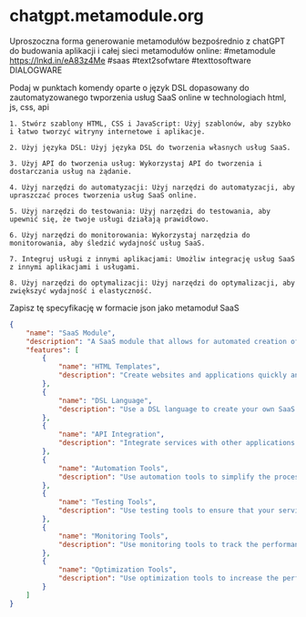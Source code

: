 # chatgpt.metamodule.org


Uproszoczna forma generowanie metamodułów bezpośrednio z chatGPT do budowania aplikacji i całej sieci metamodułów online:
#metamodule https://lnkd.in/eA83z4Me
#saas #text2sofwtare #texttosoftware DIALOGWARE



Podaj w punktach komendy oparte o język DSL dopasowany do zautomatyzowanego twporzenia usług SaaS online w technologiach html, js, css, api
```
1. Stwórz szablony HTML, CSS i JavaScript: Użyj szablonów, aby szybko i łatwo tworzyć witryny internetowe i aplikacje.

2. Użyj języka DSL: Użyj języka DSL do tworzenia własnych usług SaaS.

3. Użyj API do tworzenia usług: Wykorzystaj API do tworzenia i dostarczania usług na żądanie.

4. Użyj narzędzi do automatyzacji: Użyj narzędzi do automatyzacji, aby upraszczać proces tworzenia usług SaaS online.

5. Użyj narzędzi do testowania: Użyj narzędzi do testowania, aby upewnić się, że twoje usługi działają prawidłowo.

6. Użyj narzędzi do monitorowania: Wykorzystaj narzędzia do monitorowania, aby śledzić wydajność usług SaaS.

7. Integruj usługi z innymi aplikacjami: Umożliw integrację usług SaaS z innymi aplikacjami i usługami.

8. Użyj narzędzi do optymalizacji: Użyj narzędzi do optymalizacji, aby zwiększyć wydajność i elastyczność.
```

Zapisz tę specyfikację w formacie json jako metamoduł SaaS

```json
{
    "name": "SaaS Module",
    "description": "A SaaS module that allows for automated creation of services using HTML, JavaScript, CSS, and API.",
    "features": [
        {
            "name": "HTML Templates",
            "description": "Create websites and applications quickly and easily using HTML templates."
        },
        {
            "name": "DSL Language",
            "description": "Use a DSL language to create your own SaaS services."
        },
        {
            "name": "API Integration",
            "description": "Integrate services with other applications and services using APIs."
        },
        {
            "name": "Automation Tools",
            "description": "Use automation tools to simplify the process of creating SaaS services online."
        },
        {
            "name": "Testing Tools",
            "description": "Use testing tools to ensure that your services are functioning properly."
        },
        {
            "name": "Monitoring Tools",
            "description": "Use monitoring tools to track the performance of your SaaS services."
        },
        {
            "name": "Optimization Tools",
            "description": "Use optimization tools to increase the performance and flexibility of your services."
        }
    ]
}
```
